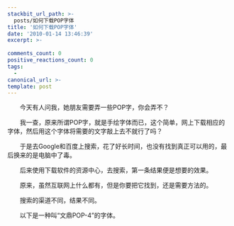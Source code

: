 ```yaml
---
stackbit_url_path: >-
  posts/如何下载POP字体
title: '如何下载POP字体'
date: '2010-01-14 13:46:39'
excerpt: >-
  
comments_count: 0
positive_reactions_count: 0
tags: 
  - 
canonical_url: >-
template: post
---
```

<div style="text-indent: 2em"><p>今天有人问我，她朋友需要弄一些POP字，你会弄不？</p><p>我一查，原来所谓POP字，就是手绘字体而已，这个简单，网上下载相应的字体，然后用这个字体将需要的文字敲上去不就行了吗？</p><p>于是去Google和百度上搜索，花了好长时间，也没有找到真正可以用的，最后换来的是电脑中了毒。</p><p>后来使用下载软件的资源中心，去搜索，第一条结果便是想要的效果。</p><p>原来，虽然互联网上什么都有，但是你要把它找到，还是需要方法的。</p><p>搜索的渠道不同，结果不同。</p><p>以下是一种叫“文鼎POP-4”的字体。</p><p>&nbsp;</p><p><img title="" alt="" src="http://www.zizhujy.com/blog/image.axd?picture=image_370.png" onload="ResizeImage(this,520)"></p></div>